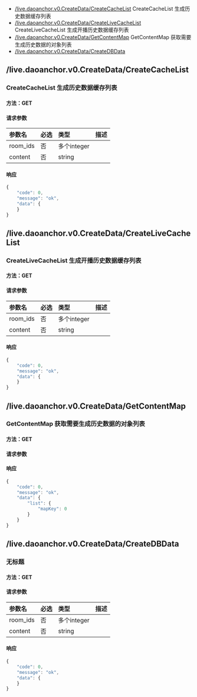 <!-- package=live.daoanchor.v0 -->
- [/live.daoanchor.v0.CreateData/CreateCacheList](#live.daoanchor.v0.CreateDataCreateCacheList)  CreateCacheList 生成历史数据缓存列表
- [/live.daoanchor.v0.CreateData/CreateLiveCacheList](#live.daoanchor.v0.CreateDataCreateLiveCacheList)  CreateLiveCacheList 生成开播历史数据缓存列表
- [/live.daoanchor.v0.CreateData/GetContentMap](#live.daoanchor.v0.CreateDataGetContentMap)  GetContentMap 获取需要生成历史数据的对象列表
- [/live.daoanchor.v0.CreateData/CreateDBData](#live.daoanchor.v0.CreateDataCreateDBData) 

## /live.daoanchor.v0.CreateData/CreateCacheList
### CreateCacheList 生成历史数据缓存列表

#### 方法：GET

#### 请求参数

|参数名|必选|类型|描述|
|:---|:---|:---|:---|
|room_ids|否|多个integer||
|content|否|string||

#### 响应

```javascript
{
    "code": 0,
    "message": "ok",
    "data": {
    }
}
```


## /live.daoanchor.v0.CreateData/CreateLiveCacheList
### CreateLiveCacheList 生成开播历史数据缓存列表

#### 方法：GET

#### 请求参数

|参数名|必选|类型|描述|
|:---|:---|:---|:---|
|room_ids|否|多个integer||
|content|否|string||

#### 响应

```javascript
{
    "code": 0,
    "message": "ok",
    "data": {
    }
}
```


## /live.daoanchor.v0.CreateData/GetContentMap
### GetContentMap 获取需要生成历史数据的对象列表

#### 方法：GET

#### 请求参数


#### 响应

```javascript
{
    "code": 0,
    "message": "ok",
    "data": {
        "list": {
            "mapKey": 0
        }
    }
}
```


## /live.daoanchor.v0.CreateData/CreateDBData
### 无标题

#### 方法：GET

#### 请求参数

|参数名|必选|类型|描述|
|:---|:---|:---|:---|
|room_ids|否|多个integer||
|content|否|string||

#### 响应

```javascript
{
    "code": 0,
    "message": "ok",
    "data": {
    }
}
```

